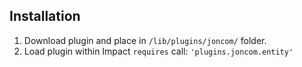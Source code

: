 ## Installation ##
1. Download plugin and place in `/lib/plugins/joncom/` folder.
2. Load plugin within Impact `requires` call: `'plugins.joncom.entity'`